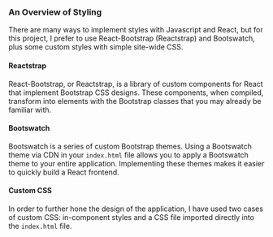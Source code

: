 ### An Overview of Styling

There are many ways to implement styles with Javascript and React, but for this project, I prefer to use React-Bootstrap (Reactstrap) and Bootswatch, plus some custom styles with simple site-wide CSS.

#### Reactstrap

React-Bootstrap, or Reactstrap, is a library of custom components for React that implement Bootstrap CSS designs. These components, when compiled, transform into elements with the Bootstrap classes that you may already be familiar with.

#### Bootswatch

Bootswatch is a series of custom Bootstrap themes. Using a Bootswatch theme via CDN in your `index.html` file allows you to apply a Bootswatch theme to your entire application. Implementing these themes makes it easier to quickly build a React frontend.

#### Custom CSS

In order to further hone the design of the application, I have used two cases of custom CSS: in-component styles and a CSS file imported directly into the `index.html` file.